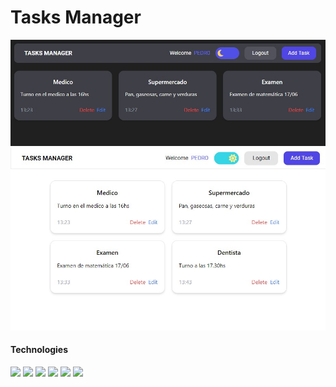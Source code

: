 # Tasks Manager
![](./github-images/banner-1.jpg)
![](./github-images/banner-2.jpg)

#### Technologies
![](https://img.shields.io/badge/node_js-gray?style=for-the-badge&logo=node.js) ![](https://img.shields.io/badge/express-gray?style=for-the-badge&logo=express)  ![](https://img.shields.io/badge/mongo_db-gray?style=for-the-badge&logo=mongodb)  ![](https://img.shields.io/badge/react-gray?style=for-the-badge&logo=react)  ![](https://img.shields.io/badge/tailwind_css-gray?style=for-the-badge&logo=tailwindcss) ![](https://img.shields.io/badge/JAVASCRIPT-gray?style=for-the-badge&logo=javascript)
